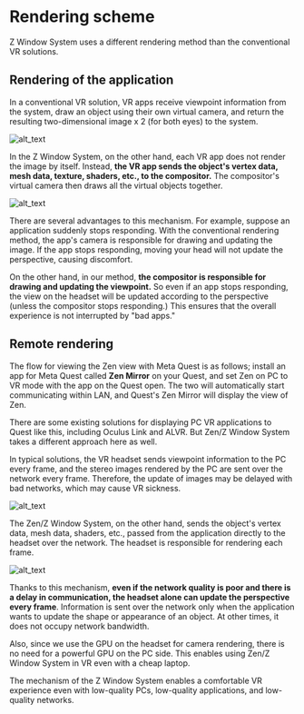 # Rendering scheme

Z Window System uses a different rendering method than the conventional VR solutions.


## Rendering of the application

In a conventional VR solution, VR apps receive viewpoint information from the system, draw an object using their own virtual camera, and return the resulting two-dimensional image x 2 (for both eyes) to the system.

![alt_text](image1.png "image_tooltip")


In the Z Window System, on the other hand, each VR app does not render the image by itself. Instead, **the VR app sends the object's vertex data, mesh data, texture, shaders, etc., to the compositor.** The compositor's virtual camera then draws all the virtual objects together.

![alt_text](image2.png "image_tooltip")


There are several advantages to this mechanism. For example, suppose an application suddenly stops responding. With the conventional rendering method, the app's camera is responsible for drawing and updating the image. If the app stops responding, moving your head will not update the perspective, causing discomfort.

On the other hand, in our method, **the compositor is responsible for drawing and updating the viewpoint.** So even if an app stops responding, the view on the headset will be updated according to the perspective (unless the compositor stops responding.) This ensures that the overall experience is not interrupted by "bad apps."


## Remote rendering

The flow for viewing the Zen view with Meta Quest is as follows; install an app for Meta Quest called **Zen Mirror** on your Quest, and set Zen on PC to VR mode with the app on the Quest open. The two will automatically start communicating within LAN, and Quest's Zen Mirror will display the view of Zen.

There are some existing solutions for displaying PC VR applications to Quest like this, including Oculus Link and ALVR. But Zen/Z Window System takes a different approach here as well.

In typical solutions, the VR headset sends viewpoint information to the PC every frame, and the stereo images rendered by the PC are sent over the network every frame. Therefore, the update of images may be delayed with bad networks, which may cause VR sickness.

![alt_text](image3.png "image_tooltip")


The Zen/Z Window System, on the other hand, sends the object's vertex data, mesh data, shaders, etc., passed from the application directly to the headset over the network. The headset is responsible for rendering each frame.

![alt_text](image4.png "image_tooltip")

Thanks to this mechanism, **even if the network quality is poor and there is a delay in communication, the headset alone can update the perspective every frame**. Information is sent over the network only when the application wants to update the shape or appearance of an object. At other times, it does not occupy network bandwidth.

Also, since we use the GPU on the headset for camera rendering, there is no need for a powerful GPU on the PC side. This enables using Zen/Z Window System in VR even with a cheap laptop.

The mechanism of the Z Window System enables a comfortable VR experience even with low-quality PCs, low-quality applications, and low-quality networks.
